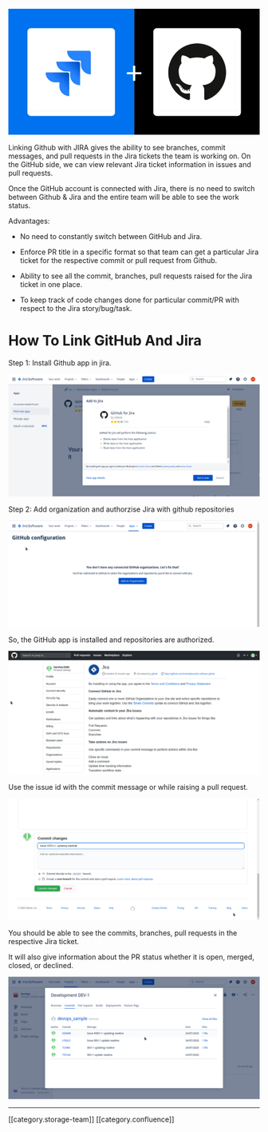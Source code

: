 ![](images/storage/image-20200725-075543.png)

Linking Github with JIRA gives the ability to see branches, commit messages, and pull requests in the Jira tickets the team is working on. On the GitHub side, we can view relevant Jira ticket information in issues and pull requests.

Once the GitHub account is connected with Jira, there is no need to switch between Github & Jira and the entire team will be able to see the work status.



Advantages:


* No need to constantly switch between GitHub and Jira.


* Enforce PR title in a specific format so that team can get a particular Jira ticket for the respective commit or pull request from Github.


* Ability to see all the commit, branches, pull requests raised for the Jira ticket in one place.


* To keep track of code changes done for particular commit/PR with respect to the Jira story/bug/task.




# How To Link GitHub And Jira
Step 1: Install Github app in jira.

![](images/storage/image-20200810-130529.png)



Step 2: Add organization and authorzise Jira with github repositories

![](images/storage/image-20200810-130831.png)



So, the GitHub app is installed and repositories are authorized.

![](images/storage/image-20200810-130848.png)





Use the issue id with the commit message or while raising a pull request.

![](images/storage/image-20200810-131157.png)

You should be able to see the commits, branches, pull requests in the respective Jira ticket.

It will also give information about the PR status whether it is open, merged, closed, or declined.

![](images/storage/image-20200810-131417.png)



*****

[[category.storage-team]] 
[[category.confluence]] 
